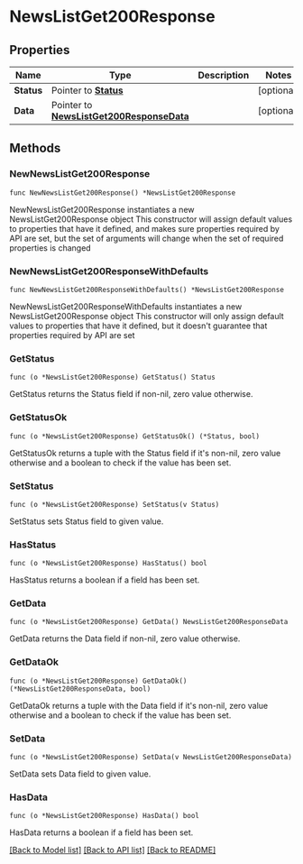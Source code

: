 # NewsListGet200Response

## Properties

Name | Type | Description | Notes
------------ | ------------- | ------------- | -------------
**Status** | Pointer to [**Status**](Status.md) |  | [optional]
**Data** | Pointer to [**NewsListGet200ResponseData**](NewsListGet200ResponseData.md) |  | [optional]

## Methods

### NewNewsListGet200Response

`func NewNewsListGet200Response() *NewsListGet200Response`

NewNewsListGet200Response instantiates a new NewsListGet200Response object
This constructor will assign default values to properties that have it defined,
and makes sure properties required by API are set, but the set of arguments
will change when the set of required properties is changed

### NewNewsListGet200ResponseWithDefaults

`func NewNewsListGet200ResponseWithDefaults() *NewsListGet200Response`

NewNewsListGet200ResponseWithDefaults instantiates a new NewsListGet200Response object
This constructor will only assign default values to properties that have it defined,
but it doesn't guarantee that properties required by API are set

### GetStatus

`func (o *NewsListGet200Response) GetStatus() Status`

GetStatus returns the Status field if non-nil, zero value otherwise.

### GetStatusOk

`func (o *NewsListGet200Response) GetStatusOk() (*Status, bool)`

GetStatusOk returns a tuple with the Status field if it's non-nil, zero value otherwise
and a boolean to check if the value has been set.

### SetStatus

`func (o *NewsListGet200Response) SetStatus(v Status)`

SetStatus sets Status field to given value.

### HasStatus

`func (o *NewsListGet200Response) HasStatus() bool`

HasStatus returns a boolean if a field has been set.

### GetData

`func (o *NewsListGet200Response) GetData() NewsListGet200ResponseData`

GetData returns the Data field if non-nil, zero value otherwise.

### GetDataOk

`func (o *NewsListGet200Response) GetDataOk() (*NewsListGet200ResponseData, bool)`

GetDataOk returns a tuple with the Data field if it's non-nil, zero value otherwise
and a boolean to check if the value has been set.

### SetData

`func (o *NewsListGet200Response) SetData(v NewsListGet200ResponseData)`

SetData sets Data field to given value.

### HasData

`func (o *NewsListGet200Response) HasData() bool`

HasData returns a boolean if a field has been set.

[[Back to Model list]](../README.md#documentation-for-models) [[Back to API list]](../README.md#documentation-for-api-endpoints) [[Back to README]](../README.md)


